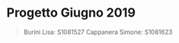 # Progetto Giugno 2019
>Burini Lisa: S1081527
>Cappanera Simone: S1081623
##



<!--stackedit_data:
eyJoaXN0b3J5IjpbMTQyODc3MTkwMSwtMTQzMTMxMjMzMCwtMT
g1MTU1NDQ3MCwtMTg1MTU1NDQ3MF19
-->